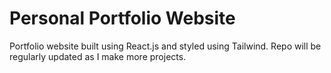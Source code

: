 # Personal Portfolio Website

Portfolio website built using React.js and styled using Tailwind. Repo will be regularly updated as I make more projects.
